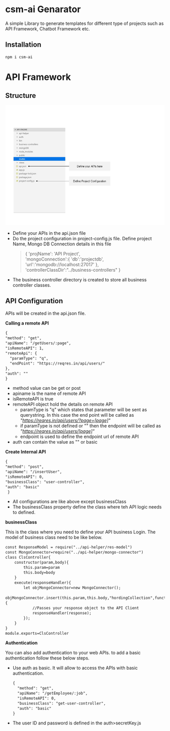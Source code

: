 # csm-ai Genarator 
A simple Library to generate templates for different type of projects such as API Framework, Chatbot Framework etc.

## Installation
    npm i csm-ai

# API Framework
Structure
------------
![Project Structure](https://raw.githubusercontent.com/dasrasmikant/assets/master/images/project-structure.jpg)
- Define your APIs in the api.json file
- Do the project configuration in project-config.js file. Define project Name, Mongo DB Connection details in this file 
    >  {
    'projName': 'API Project',    
    'mongoConnection':{
        'db':'projectdb',
        'url':'mongodb://localhost:27017'
        },
    'controllerClassDir':"../business-controllers"
    }
- The business controller directory is created to store all business controller classes.


API Configuration
------------------------
APIs will be created in the api.json file.

**Calling a remote API** 

    {
    "method": "get",
    "apiName": "/getUsers/:page",
    "isRemoteAPI": 1,
    "remoteApi": {
      "paramType": "q",
      "endPoint": "https://reqres.in/api/users/"
    },
    "auth": ""
    }
- method value can be get or post
- apiname is the name of remote API
- isRemoteAPI is true
- remoteAPI object hold the details on remote API
  - paramType is "q" which states that parameter will be sent as querystring. In this case the end point will be called as _"https://reqres.in/api/users/?page=[page]"_
  - if paramType is not defined or "" then the endpoint will be called as _"https://reqres.in/api/users/[page]"_
  - endpoint is used to define the endpoint url of remote API
- auth can contain the value as "" or basic

**Create Internal API**

    {
    "method": "post",
    "apiName": "/insertUser",
    "isRemoteAPI": 0,
    "businessClass": "user-controller",
    "auth": "basic"
     }
-   All configurations are like above  except businessClass
-   The businessClass property define the class where teh API logic needs to defined.  
  
**businessClass**

This is the class where you need to define your API business Login. The model of business class need to be like below.

    const ResponseModel = require("../api-helper/res-model")
    const MongoConnector=require("../api-helper/mongo-connector")
    class ClsController{
        constructor(param,body){        
            this.param=param
            this.body=body
        }
        execute(responseHandler){      
            let objMongoConnector=new MongoConnector();       
            objMongoConnector.insert(this.param,this.body,"hordingCollection",function(response){
                //Passes your response object to the API Client
                responseHandler(response);           
            });       
        }
    }
    module.exports=ClsController


**Authentication**

You can also add authentication to your web APIs. to add a basic authentication follow these below steps.
- Use auth as basic. It will allow to access the APIs with basic authentication.
   
      {
        "method": "get",
        "apiName": "/getEmployee/:job",
        "isRemoteAPI": 0,
        "businessClass": "get-user-controller",
        "auth": "basic"
      }
- The user ID and password is defined in the auth>secretKey.js